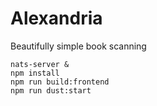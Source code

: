 # Alexandria

Beautifully simple book scanning


```
nats-server &
npm install
npm run build:frontend
npm run dust:start
```